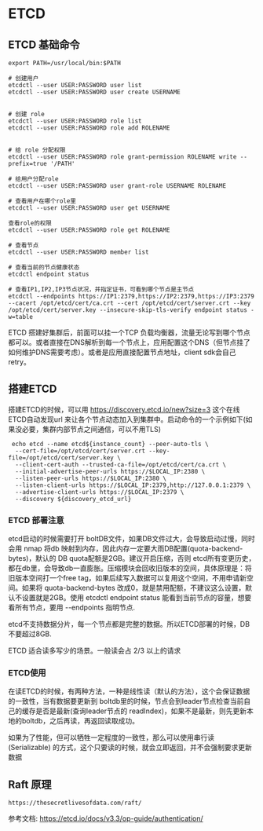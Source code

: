 # ETCD

## ETCD 基础命令



```
export PATH=/usr/local/bin:$PATH

# 创建用户
etcdctl --user USER:PASSWORD user list
etcdctl --user USER:PASSWORD user create USERNAME


# 创建 role
etcdctl --user USER:PASSWORD role list
etcdctl --user USER:PASSWORD role add ROLENAME


# 给 role 分配权限
etcdctl --user USER:PASSWORD role grant-permission ROLENAME write --prefix=true '/PATH'

# 给用户分配role
etcdctl --user USER:PASSWORD user grant-role USERNAME ROLENAME

# 查看用户在哪个role里
etcdctl --user USER:PASSWORD user get USERNAME

查看role的权限
etcdctl --user USER:PASSWORD role get ROLENAME

# 查看节点
etcdctl --user USER:PASSWORD member list

# 查看当前的节点健康状态
etcdctl endpoint status

# 查看IP1,IP2,IP3节点状况，并指定证书，可看到哪个节点是主节点
etcdctl --endpoints https://IP1:2379,https://IP2:2379,https://IP3:2379 --cacert /opt/etcd/cert/ca.crt --cert /opt/etcd/cert/server.crt --key /opt/etcd/cert/server.key --insecure-skip-tls-verify endpoint status -w=table
```

ETCD 搭建好集群后，前面可以挂一个TCP 负载均衡器，流量无论写到哪个节点都可以。或者直接在DNS解析到每一个节点上，应用配置这个DNS（但节点挂了如何维护DNS需要考虑）。或者是应用直接配置节点地址，client sdk会自己retry。



## 搭建ETCD

搭建ETCD的时候，可以用 https://discovery.etcd.io/new?size=3 这个在线ETCD自动发现url 来让各个节点动态加入到集群中。启动命令的一个示例如下(如果没必要，集群内部节点之间通信，可以不用TLS)

```
 echo etcd --name etcd${instance_count} --peer-auto-tls \
  --cert-file=/opt/etcd/cert/server.crt --key-file=/opt/etcd/cert/server.key \
  --client-cert-auth --trusted-ca-file=/opt/etcd/cert/ca.crt \
  --initial-advertise-peer-urls https://$LOCAL_IP:2380 \
  --listen-peer-urls https://$LOCAL_IP:2380 \
  --listen-client-urls https://$LOCAL_IP:2379,http://127.0.0.1:2379 \
  --advertise-client-urls https://$LOCAL_IP:2379 \
  --discovery ${discovery_etcd_url}
```

### ETCD 部署注意

etcd启动的时候需要打开 boltDB文件，如果DB文件过大，会导致启动过慢，同时会用 nmap 将db 映射到内存，因此内存一定要大雨DB配置(quota-backend-bytes)，默认的 DB quota配额是2GB。建议开启压缩，否则 etcd所有变更历史，都在db里，会导致db一直膨胀。压缩模块会回收旧版本的空间，具体原理是：将旧版本空间打一个free tag，如果后续写入数据可以复用这个空间，不用申请新空间。如果将 quota-backend-bytes 改成0，就是禁用配额，不建议这么设置，默认不设置就是2GB。使用 etcdctl endpoint status 能看到当前节点的容量，想要看所有节点，要用 --endpoints 指明节点.

etcd不支持数据分片，每一个节点都是完整的数据。所以ETCD部署的时候，DB不要超过8GB.

ETCD 适合读多写少的场景。一般读会占 2/3 以上的请求

### ETCD使用

在读ETCD的时候，有两种方法，一种是线性读（默认的方法），这个会保证数据的一致性，当有数据要更新到 boltdb里的时候，节点会到leader节点检查当前自己的缓存是否是最新(查询leader节点的 readIndex)，如果不是最新，则先更新本地的boltdb，之后再读，再返回读取成功。

如果为了性能，但可以牺牲一定程度的一致性，那么可以使用串行读 (Serializable) 的方式，这个只要读的时候，就会立即返回，并不会强制要求更新数据





## Raft 原理

```
https://thesecretlivesofdata.com/raft/
```





参考文档: https://etcd.io/docs/v3.3/op-guide/authentication/


